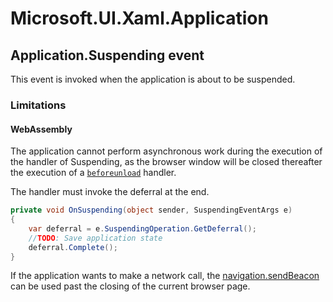 ﻿---
uid: Uno.Features.WinUIApplication
---

# Microsoft.UI.Xaml.Application

## Application.Suspending event

This event is invoked when the application is about to be suspended.

### Limitations

#### WebAssembly

The application cannot perform asynchronous work during the execution of the handler of Suspending, as the browser window will be closed thereafter the execution of a [`beforeunload`](https://developer.mozilla.org/en-US/docs/Web/API/Window/beforeunload_event) handler.

The handler must invoke the deferral at the end.

```csharp
private void OnSuspending(object sender, SuspendingEventArgs e)
{
    var deferral = e.SuspendingOperation.GetDeferral();
    //TODO: Save application state
    deferral.Complete();
}
```

If the application wants to make a network call, the [navigation.sendBeacon](https://developer.mozilla.org/en-US/docs/Web/API/Navigator/sendBeacon) can be used past the closing of the current browser page.
